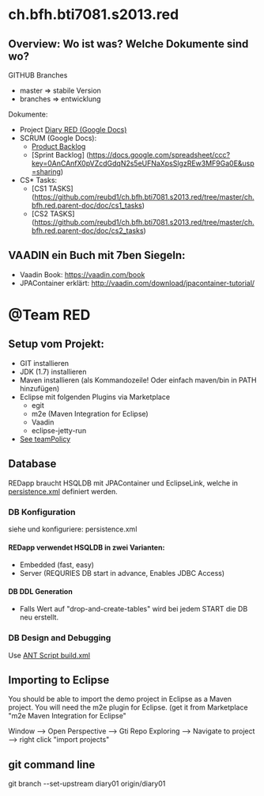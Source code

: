 # ch.bfh.bti7081.s2013.red

## Overview: Wo ist was? Welche Dokumente sind wo?

GITHUB Branches
- master => stabile Version
- branches => entwicklung

Dokumente:
- Project [Diary RED (Google Docs)](https://docs.google.com/document/d/1rRi7C8XRM7_PWkS1ulC-wMDsGuzwwAkunF85WuAIzIA/edit?usp=sharing)
- SCRUM (Google Docs):
  - [Product Backlog](https://docs.google.com/spreadsheet/ccc?key=0AnCAnfX0pVZcdDBvdWhCQm5WSmhHejd2RlNrR2VpbWc&usp=sharing)
  - [Sprint Backlog]  (https://docs.google.com/spreadsheet/ccc?key=0AnCAnfX0pVZcdGdqN2s5eUFNaXpsSlgzREw3MF9Ga0E&usp=sharing)
- CS* Tasks: 
  - [CS1 TASKS] (https://github.com/reubd1/ch.bfh.bti7081.s2013.red/tree/master/ch.bfh.red.parent-doc/doc/cs1_tasks)
  - [CS2 TASKS] (https://github.com/reubd1/ch.bfh.bti7081.s2013.red/tree/master/ch.bfh.red.parent-doc/doc/cs2_tasks)

## VAADIN ein Buch mit 7ben Siegeln:

- Vaadin Book: https://vaadin.com/book
- JPAContainer erklärt: http://vaadin.com/download/jpacontainer-tutorial/

# @Team RED

## Setup vom Projekt:

- GIT installieren
- JDK (1.7) installieren
- Maven installieren (als Kommandozeile! Oder einfach maven/bin in PATH hinzufügen)
- Eclipse mit folgenden Plugins via Marketplace 
  - egit
  - m2e (Maven Integration for Eclipse)
  - Vaadin
  - eclipse-jetty-run
- [See teamPolicy](https://github.com/reubd1/ch.bfh.bti7081.s2013.red/tree/master/ch.bfh.red.parent-doc/teamPolicy)


## Database

REDapp braucht HSQLDB mit JPAContainer und EclipseLink, welche in [persistence.xml](https://github.com/reubd1/ch.bfh.bti7081.s2013.red/tree/master/ch.bfh.red.appl/src/main/resources/META-INF/persistence.xml) definiert werden.

### DB Konfiguration
siehe und konfiguriere: persistence.xml

#### REDapp verwendet HSQLDB in zwei Varianten:
- Embedded (fast, easy)
- Server (REQURIES DB start in advance, Enables JDBC Access)

#### DB DDL Generation
- Falls Wert auf "drop-and-create-tables" wird bei jedem START die DB neu erstellt. 

### DB Design and Debugging

Use [ANT Script build.xml](https://github.com/reubd1/ch.bfh.bti7081.s2013.red/tree/master/ch.bfh.red.appl/runDBServer/build.xml)



## Importing to Eclipse


You should be able to import the demo project in Eclipse as a Maven project.
You will need the m2e plugin for Eclipse. (get it from Marketplace "m2e Maven Integration for Eclipse"

Window --> Open Perspective --> Gti Repo Exploring
--> Navigate to project --> right click "import projects"



## git command line

git branch --set-upstream diary01 origin/diary01
